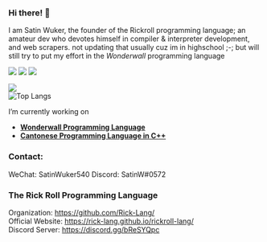 ### Hi there! 👋
I am Satin Wuker, the founder of the Rickroll programming language;
an amateur dev who devotes himself in compiler & interpreter development, and web scrapers.
not updating that usually cuz im in highschool ;-;
but will still try to put my effort in the *Wonderwall* programming language

![](https://img.shields.io/discord/915760402195959861?color=green&label=discord)
![](https://img.shields.io/github/stars/SatinWuker?label=My%20Stars&color=red&style=social)
![](https://img.shields.io/github/stars/Rick-lang?label=Rick-lang%20Team%20Stars&logoColor=red&style=social)

![](https://github-readme-stats.vercel.app/api?username=SatinWuker&count_private=true)
<br>
![Top Langs](https://github-readme-stats.vercel.app/api/top-langs/?username=SatinWuker)

I’m currently working on
  - **[Wonderwall Programming Language](https://github.com/SatinWuker/wonderwall)**
  - **[Cantonese Programming Language in C++](https://github.com/Cantonese-community/CppCantonese)**


### Contact:
WeChat: SatinWuker540
Discord: SatinW#0572

### The Rick Roll Programming Language
Organization: https://github.com/Rick-Lang/
<br>
Official Website: https://rick-lang.github.io/rickroll-lang/
<br>
Discord Server: https://discord.gg/bReSYQpc
